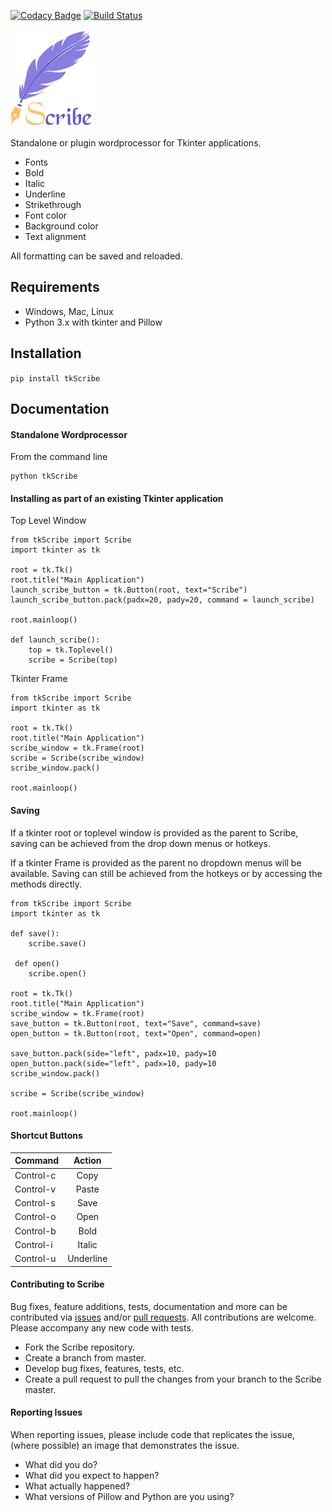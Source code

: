 [![Codacy Badge](https://api.codacy.com/project/badge/Grade/04b15102ed9d4063ae6a34ea5498ac38)](https://app.codacy.com/app/neilbrownemail/tkScribe?utm_source=github.com&utm_medium=referral&utm_content=Neil-Brown/tkScribe&utm_campaign=Badge_Grade_Dashboard)
[![Build Status](https://travis-ci.org/Neil-Brown/tkScribe.svg?branch=master)](https://travis-ci.org/Neil-Brown/tkScribe)<br/><br/>
![image](https://github.com/Neil-Brown/tkScribe/blob/master/images/logo_small.png)<br/><br/>
Standalone or plugin wordprocessor for Tkinter applications.<br/>
* Fonts
* Bold 
* Italic
* Underline
* Strikethrough
* Font color
* Background color
* Text alignment

All formatting can be saved and reloaded. 

## Requirements

* Windows, Mac, Linux
* Python 3.x with tkinter and Pillow

## Installation

```pip install tkScribe```

## Documentation

#### Standalone Wordprocessor
From the command line
```
python tkScribe
```

#### Installing as part of an existing Tkinter application
Top Level Window
```
from tkScribe import Scribe
import tkinter as tk

root = tk.Tk()
root.title("Main Application")
launch_scribe_button = tk.Button(root, text="Scribe")
launch_scribe_button.pack(padx=20, pady=20, command = launch_scribe)

root.mainloop()

def launch_scribe():
    top = tk.Toplevel()
    scribe = Scribe(top)
   ```
Tkinter Frame

```
from tkScribe import Scribe 
import tkinter as tk

root = tk.Tk() 
root.title("Main Application")
scribe_window = tk.Frame(root)
scribe = Scribe(scribe_window)
scribe_window.pack()

root.mainloop()
```

#### Saving

If a tkinter root or toplevel window is provided as the parent to
Scribe, saving can be achieved from the drop down menus or hotkeys.

If a tkinter Frame is provided as the parent no dropdown menus will be
available. Saving can still be achieved from the hotkeys or by accessing
the methods directly. 

```
from tkScribe import Scribe 
import tkinter as tk

def save():
    scribe.save()
    
 def open()
    scribe.open()

root = tk.Tk() 
root.title("Main Application")
scribe_window = tk.Frame(root)
save_button = tk.Button(root, text="Save", command=save)
open_button = tk.Button(root, text="Open", command=open)

save_button.pack(side="left", padx=10, pady=10
open_button.pack(side="left", padx=10, pady=10
scribe_window.pack()

scribe = Scribe(scribe_window)

root.mainloop()
```
#### Shortcut Buttons


| Command       | Action        |
| ------------- |:------------:| 
| Control-c     | Copy      | 
| Control-v     | Paste     | 
| Control-s     | Save      | 
| Control-o     | Open      | 
| Control-b     | Bold      | 
| Control-i     | Italic    | 
| Control-u     | Underline | 

#### Contributing to Scribe

Bug fixes, feature additions, tests, documentation and more can be
contributed via [issues](https://github.com/Neil-Brown/tkScribe/issues)
and/or [pull requests](https://github.com/Neil-Brown/tkScribe/pulls).
All contributions are welcome. Please accompany any new code with tests.
* Fork the Scribe repository.
* Create a branch from master.
* Develop bug fixes, features, tests, etc.
* Create a pull request to pull the changes from your branch to the
  Scribe master. 
  



#### Reporting Issues

When reporting issues, please include code that replicates the issue,
(where possible) an image that demonstrates the issue.

* What did you do?
* What did you expect to happen?
* What actually happened?
* What versions of Pillow and Python are you using?




